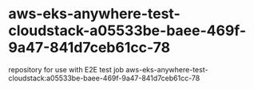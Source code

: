 # aws-eks-anywhere-test-cloudstack-a05533be-baee-469f-9a47-841d7ceb61cc-78
repository for use with E2E test job aws-eks-anywhere-test-cloudstack:a05533be-baee-469f-9a47-841d7ceb61cc-78
